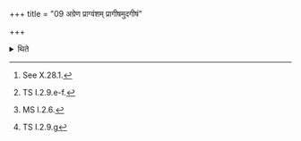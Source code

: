 +++
title = "09 अग्रेण प्राग्वंशम् प्रागीषमुदगीषं"

+++

<details><summary>थिते</summary>

9. Having placed the cart to the east of the Prāgvaṁśa, with its poles pointing either to the east or the north, having raised it up and supported in the manner as described earlier,[^1] having taken out the yoke-pin with varuṇasya skambhanamasi,[^2] having unfastened the yoke-halter with vicr̥tto varuṇasya pāśaḥ,[^3] (the Adhvaryu) releases, the tether with unmukto varuņasya pāśaḥ[^4] (in connection with the right-hand-side bullock).  


[^1]: See X.28.1.  

[^2]: TS I.2.9.e-f.  

[^3]: MS I.2.6.  

[^4]: TS I.2.9.g   
</details>
